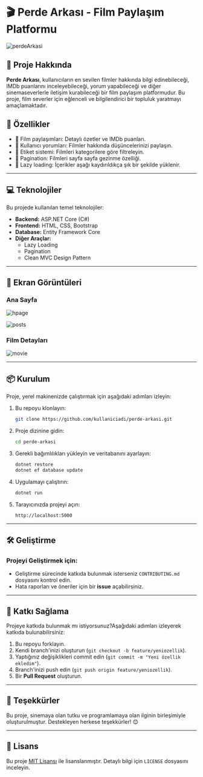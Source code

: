 # 🎬 Perde Arkası - Film Paylaşım Platformu

![perdeArkasi](https://github.com/user-attachments/assets/5600d9e0-71e8-49c5-9a77-63739310ab55)



## 📖 Proje Hakkında

**Perde Arkası**, kullanıcıların en sevilen filmler hakkında bilgi edinebileceği, IMDb puanlarını inceleyebileceği, yorum yapabileceği ve diğer sinemaseverlerle iletişim kurabileceği bir film paylaşım platformudur. Bu proje, film severler için eğlenceli ve bilgilendirici bir topluluk yaratmayı amaçlamaktadır. 

## 🚀 Özellikler

- 🎥 Film paylaşımları: Detaylı özetler ve IMDb puanları.
- 📜 Kullanıcı yorumları: Filmler hakkında düşüncelerinizi paylaşın.
- 🔖 Etiket sistemi: Filmleri kategorilere göre filtreleyin.
- 📄 Pagination: Filmleri sayfa sayfa gezinme özelliği.
- 🌟 Lazy loading: İçerikler aşağı kaydırıldıkça şık bir şekilde yüklenir.

---

## 💻 Teknolojiler

Bu projede kullanılan temel teknolojiler:

- **Backend:** ASP.NET Core (C#)
- **Frontend:** HTML, CSS, Bootstrap
- **Database:** Entity Framework Core
- **Diğer Araçlar:** 
  - Lazy Loading
  - Pagination
  - Clean MVC Design Pattern

---

## 📸 Ekran Görüntüleri

### Ana Sayfa
![hpage](https://github.com/user-attachments/assets/4d51f746-45fc-4afd-b911-39c14487a5c8)

![posts](https://github.com/user-attachments/assets/421341ce-b6aa-4c57-a826-6a48936f1b9a)

### Film Detayları


![movie](https://github.com/user-attachments/assets/09125f4e-479b-4f78-8299-76683fe2e26f)


---

## 📦 Kurulum

Proje, yerel makinenizde çalıştırmak için aşağıdaki adımları izleyin:

1. Bu repoyu klonlayın:
    ```bash
    git clone https://github.com/kullaniciadi/perde-arkasi.git
    ```

2. Proje dizinine gidin:
    ```bash
    cd perde-arkasi
    ```

3. Gerekli bağımlılıkları yükleyin ve veritabanını ayarlayın:
    ```bash
    dotnet restore
    dotnet ef database update
    ```

4. Uygulamayı çalıştırın:
    ```bash
    dotnet run
    ```

5. Tarayıcınızda projeyi açın:
    ```
    http://localhost:5000
    ```

---

## 🛠️ Geliştirme

### Projeyi Geliştirmek için:

- Geliştirme sürecinde katkıda bulunmak isterseniz `CONTRIBUTING.md` dosyasını kontrol edin.
- Hata raporları ve öneriler için bir **issue** açabilirsiniz.

---

## 🤝 Katkı Sağlama

Projeye katkıda bulunmak mı istiyorsunuz?Aşağıdaki adımları izleyerek katkıda bulunabilirsiniz:

1. Bu repoyu forklayın.
2. Kendi branch'inizi oluşturun (`git checkout -b feature/yeniozellik`).
3. Yaptığınız değişiklikleri commit edin (`git commit -m "Yeni özellik ekledim"`).
4. Branch'inizi push edin (`git push origin feature/yeniozellik`).
5. Bir **Pull Request** oluşturun.

---

## 🌟 Teşekkürler

Bu proje, sinemaya olan tutku ve programlamaya olan ilginin birleşimiyle oluşturulmuştur. Destekleyen herkese teşekkürler! 😊

---

## 📄 Lisans

Bu proje [MIT Lisansı](LICENSE) ile lisanslanmıştır. Detaylı bilgi için `LICENSE` dosyasını inceleyin.
